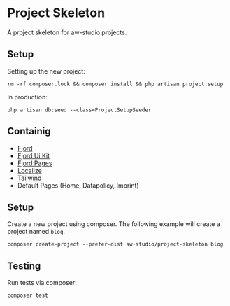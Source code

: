 # Project Skeleton

A project skeleton for aw-studio projects.

## Setup

Setting up the new project:

```shell
rm -rf composer.lock && composer install && php artisan project:setup
```

In production:

```shell
php artisan db:seed --class=ProjectSetupSeeder
```

## Containig

-   [Fjord](https://github.com/aw-studio/fjord)
-   [Fjord Ui Kit](https://github.com/aw-studio/fjord-ui-kit)
-   [Fjord Pages](https://github.com/aw-studio/fjord-pages)
-   [Localize](https://github.com/aw-studio/localize)
-   [Tailwind](https://tailwindcss.com/)
-   Default Pages (Home, Datapolicy, Imprint)

## Setup

Create a new project using composer. The following example will create a project named `blog`.

```shell
composer create-project --prefer-dist aw-studio/project-skeleton blog
```

## Testing

Run tests via composer:

```shell
composer test
```

